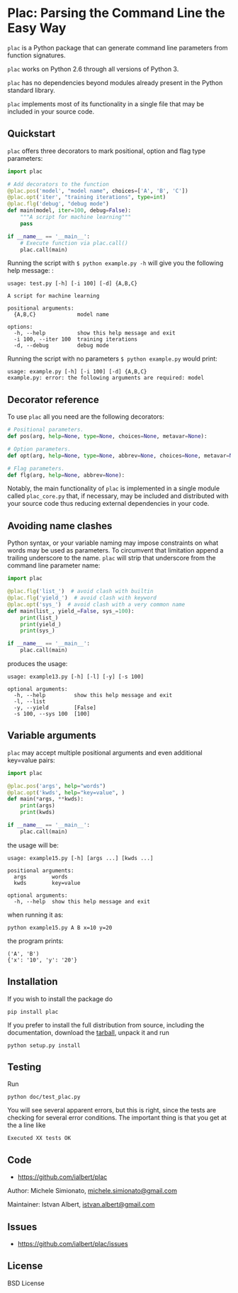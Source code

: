 # Plac: Parsing the Command Line the Easy Way

`plac` is a Python package that can generate command line parameters
from function signatures.

`plac` works on Python 2.6 through all versions of Python 3.

`plac` has no dependencies beyond modules already present in the Python
standard library.

`plac` implements most of its functionality in a single file that may be
included in your source code.

## Quickstart

`plac` offers three decorators to mark positional, option and flag type parameters:

```python
import plac

# Add decorators to the function
@plac.pos('model', "model name", choices=['A', 'B', 'C'])
@plac.opt('iter', "training iterations", type=int)
@plac.flg('debug', "debug mode")
def main(model, iter=100, debug=False):
    """A script for machine learning"""
    pass

if __name__ == '__main__':
    # Execute function via plac.call()
    plac.call(main)
```

Running the script with `$ python example.py -h` will give you the
following help message: :

```
usage: test.py [-h] [-i 100] [-d] {A,B,C}

A script for machine learning

positional arguments:
  {A,B,C}             model name

options:
  -h, --help          show this help message and exit
  -i 100, --iter 100  training iterations
  -d, --debug         debug mode
```

Running the script with no parameters `$ python example.py` would print:

```
usage: example.py [-h] [-i 100] [-d] {A,B,C}
example.py: error: the following arguments are required: model
```

## Decorator reference

To use `plac` all you need are the following decorators:

```python
# Positional parameters.
def pos(arg, help=None, type=None, choices=None, metavar=None):

# Option parameters.
def opt(arg, help=None, type=None, abbrev=None, choices=None, metavar=None):

# Flag parameters.
def flg(arg, help=None, abbrev=None):
```

Notably, the main functionality of `plac` is implemented in a single
module called `plac_core.py` that, if necessary, may be included and
distributed with your source code thus reducing external dependencies in
your code.

## Avoiding name clashes

Python syntax, or your variable naming may impose constraints on what
words may be used as parameters. To circumvent that limitation append a
trailing underscore to the name. `plac` will strip that underscore from
the command line parameter name:

```python
import plac

@plac.flg('list_')  # avoid clash with builtin
@plac.flg('yield_')  # avoid clash with keyword
@plac.opt('sys_')  # avoid clash with a very common name
def main(list_, yield_=False, sys_=100):
    print(list_)
    print(yield_)
    print(sys_)

if __name__ == '__main__':
    plac.call(main)
```

produces the usage:

```
usage: example13.py [-h] [-l] [-y] [-s 100]

optional arguments:
  -h, --help         show this help message and exit
  -l, --list
  -y, --yield        [False]
  -s 100, --sys 100  [100]
```

## Variable arguments

`plac` may accept multiple positional arguments and even additional key=value pairs:

```python
import plac

@plac.pos('args', help="words")
@plac.opt('kwds', help="key=value", )
def main(*args, **kwds):
    print(args)
    print(kwds)

if __name__ == '__main__':
    plac.call(main)
```

the usage will be:

```
usage: example15.py [-h] [args ...] [kwds ...]

positional arguments:
  args        words
  kwds        key=value

optional arguments:
  -h, --help  show this help message and exit
```

when running it as:

    python example15.py A B x=10 y=20

the program prints:

    ('A', 'B')
    {'x': '10', 'y': '20'}

## Installation

If you wish to install the package do

    pip install plac

If you prefer to install the full distribution from source, including
the documentation, download the
[tarball](https://pypi.org/project/plac/#files), unpack it and run

    python setup.py install

## Testing

Run

    python doc/test_plac.py

You will see several apparent errors, but this is right, since the tests
are checking for several error conditions. The important thing is that
you get at the a line like

`Executed XX tests OK`

## Code

-   <https://github.com/ialbert/plac>

Author: Michele Simionato, <michele.simionato@gmail.com>

Maintainer: Istvan Albert, <istvan.albert@gmail.com>

## Issues

-   <https://github.com/ialbert/plac/issues>

## License

BSD License
